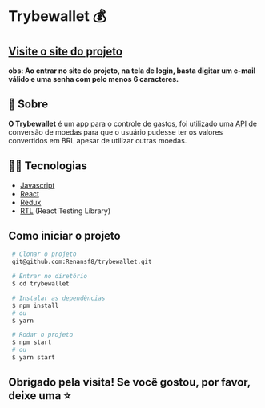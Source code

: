<h1>
  Trybewallet  💰
</h1>

<h2><a href="https://renansf8.github.io/trybewallet">Visite o site do projeto</a></h2>

**obs: Ao entrar no site do projeto, na tela de login, basta digitar um e-mail válido e uma senha com pelo menos 6 caracteres.**

## 📗 Sobre
**O Trybewallet** é um app para o controle de gastos, foi utilizado uma [API](https://lnkd.in/dMM_nYRY) de conversão de moedas para que o usuário pudesse ter os valores convertidos em BRL apesar de utilizar outras moedas.

## 🧑‍💻 Tecnologias
 - [Javascript](https://developer.mozilla.org/pt-BR/docs/Web/JavaScript)
 - [React](https://pt-br.reactjs.org/docs/getting-started.html)
 - [Redux](https://redux.js.org/)
 - [RTL](https://testing-library.com/docs/react-testing-library/intro/) (React Testing Library)

 ##  Como iniciar o projeto
 ```bash
  # Clonar o projeto
  git@github.com:Renansf8/trybewallet.git
 ````

 ```bash
  # Entrar no diretório
  $ cd trybewallet
 ````

 ```bash
  # Instalar as dependências
  $ npm install
  # ou
  $ yarn
 ````

 ```bash
  # Rodar o projeto
  $ npm start
  # ou
  $ yarn start
 ````

 <h2>Obrigado pela visita! Se você gostou, por favor, deixe uma ⭐</h2>
